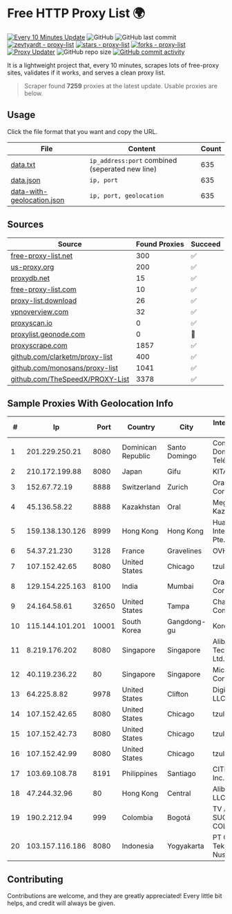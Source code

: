
# Free HTTP Proxy List 🌍

[![Every 10 Minutes Update](https://github.com/mertguvencli/http-proxy-list/actions/workflows/main.yml/badge.svg?branch=main)](https://github.com/mertguvencli/http-proxy-list/actions/workflows/main.yml)
![GitHub](https://img.shields.io/github/license/mertguvencli/http-proxy-list)
![GitHub last commit](https://img.shields.io/github/last-commit/mertguvencli/http-proxy-list)
[![zevtyardt - proxy-list](https://img.shields.io/static/v1?label=zevtyardt&message=proxy-list&color=blue&logo=github)](https://github.com/zevtyardt/proxy-list "Go to GitHub repo")
[![stars - proxy-list](https://img.shields.io/github/stars/zevtyardt/proxy-list?style=social)](https://github.com/zevtyardt/proxy-list)
[![forks - proxy-list](https://img.shields.io/github/forks/zevtyardt/proxy-list?style=social)](https://github.com/zevtyardt/proxy-list)
[![Proxy Updater](https://github.com/zevtyardt/proxy-list/workflows/Proxy%20Updater/badge.svg)](https://github.com/zevtyardt/proxy-list/actions?query=workflow:"Proxy+Updater")
![GitHub repo size](https://img.shields.io/github/repo-size/zevtyardt/proxy-list)
[![GitHub commit activity](https://img.shields.io/github/commit-activity/m/zevtyardt/proxy-list?logo=commits)](https://github.com/zevtyardt/proxy-list/commits/main)

It is a lightweight project that, every 10 minutes, scrapes lots of free-proxy sites, validates if it works, and serves a clean proxy list.

> Scraper found **7259** proxies at the latest update. Usable proxies are below.

## Usage

Click the file format that you want and copy the URL.

|File|Content|Count|
|----|-------|-----|
|[data.txt](https://raw.githubusercontent.com/mertguvencli/http-proxy-list/main/proxy-list/data.txt)|`ip_address:port` combined (seperated new line)|635|
|[data.json](https://raw.githubusercontent.com/mertguvencli/http-proxy-list/main/proxy-list/data.json)|`ip, port`|635|
|[data-with-geolocation.json](https://raw.githubusercontent.com/mertguvencli/http-proxy-list/main/proxy-list/data-with-geolocation.json)|`ip, port, geolocation`|635|

## Sources

|Source|Found Proxies|Succeed|
|------|-------------|-------|
|[free-proxy-list.net](https://free-proxy-list.net)|300|✅|
|[us-proxy.org](https://www.us-proxy.org)|200|✅|
|[proxydb.net](http://proxydb.net)|15|✅|
|[free-proxy-list.com](https://free-proxy-list.com/?page=&port=&type%5B%5D=http&type%5B%5D=https&up_time=0&search=Search)|10|✅|
|[proxy-list.download](https://www.proxy-list.download/HTTP)|26|✅|
|[vpnoverview.com](https://vpnoverview.com/privacy/anonymous-browsing/free-proxy-servers)|32|✅|
|[proxyscan.io](https://www.proxyscan.io)|0|✅|
|[proxylist.geonode.com](https://proxylist.geonode.com/api/proxy-list?limit=300&page=1&sort_by=lastChecked&sort_type=desc&protocols=http,https)|0|🚫|
|[proxyscrape.com](https://api.proxyscrape.com/v2/?request=displayproxies&protocol=http&timeout=10000&country=all&ssl=all&anonymity=all)|1857|✅|
|[github.com/clarketm/proxy-list](https://raw.githubusercontent.com/clarketm/proxy-list/master/proxy-list-raw.txt)|400|✅|
|[github.com/monosans/proxy-list](https://raw.githubusercontent.com/monosans/proxy-list/main/proxies/http.txt)|1041|✅|
|[github.com/TheSpeedX/PROXY-List](https://raw.githubusercontent.com/TheSpeedX/PROXY-List/master/http.txt)|3378|✅|


## Sample Proxies With Geolocation Info

|#|Ip|Port|Country|City|Internet Service Provider|
|-|--|----|-------|----|-------------------------|
|1|201.229.250.21|8080|Dominican Republic|Santo Domingo|Compañía Dominicana de Teléfonos S. A.|
|2|210.172.199.88|8080|Japan|Gifu|KITAGATA|
|3|152.67.72.19|8888|Switzerland|Zurich|Oracle Corporation|
|4|45.136.58.22|8888|Kazakhstan|Oral|Megahost Kazakhstan TOO|
|5|159.138.130.126|8999|Hong Kong|Hong Kong|Huawei International Pte. Ltd.|
|6|54.37.21.230|3128|France|Gravelines|OVH SAS|
|7|107.152.42.65|8080|United States|Chicago|tzulo, inc.|
|8|129.154.225.163|8100|India|Mumbai|Oracle Corporation|
|9|24.164.58.61|32650|United States|Tampa|Charter Communications|
|10|115.144.101.201|10001|South Korea|Gangdong-gu|Korea Telecom|
|11|8.219.176.202|8080|Singapore|Singapore|Alibaba (US) Technology Co., Ltd.|
|12|40.119.236.22|80|Singapore|Singapore|Microsoft Corporation|
|13|64.225.8.82|9978|United States|Clifton|DigitalOcean, LLC|
|14|107.152.42.65|8080|United States|Chicago|tzulo, inc.|
|15|107.152.42.73|8080|United States|Chicago|tzulo, inc.|
|16|107.152.42.99|8080|United States|Chicago|tzulo, inc.|
|17|103.69.108.78|8191|Philippines|Santiago|CITI Cableworld Inc.|
|18|47.244.32.96|80|Hong Kong|Central|Alibaba.com LLC|
|19|190.2.212.94|999|Colombia|Bogotá|TV AZTECA SUCURSAL COLOMBIA|
|20|103.157.116.186|8080|Indonesia|Yogyakarta|PT Cloud Teknologi Nusantara|



## Contributing

Contributions are welcome, and they are greatly appreciated! Every
little bit helps, and credit will always be given.

